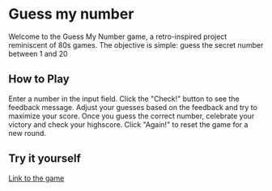 # Guess my number
Welcome to the Guess My Number game, a retro-inspired project reminiscent of 80s games. The objective is simple: guess the secret number between 1 and 20

## How to Play
Enter a number in the input field.
Click the "Check!" button to see the feedback message.
Adjust your guesses based on the feedback and try to maximize your score.
Once you guess the correct number, celebrate your victory and check your highscore.
Click "Again!" to reset the game for a new round.

## Try it yourself 

[Link to the game](https://mariyka-soul.github.io/Guess-My-Number/)

